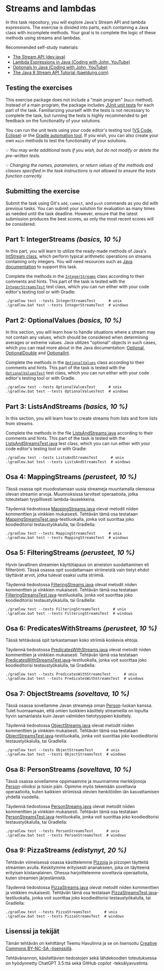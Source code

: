 # Streams and lambdas

In this task repository, you will explore Java's Stream API and lambda expressions. The exercise is divided into parts, each containing a Java class with incomplete methods. Your goal is to complete the logic of these methods using streams and lambdas.

Recommended self-study materials:

* [The Stream API (dev.java)](https://dev.java/learn/api/streams/)
* [Lambda Expressions in Java (Coding with John, YouTube)](https://youtu.be/tj5sLSFjVj4)
* [Optionals In Java (Coding with John, YouTube)](https://youtu.be/vKVzRbsMnTQ)
* [The Java 8 Stream API Tutorial (baeldung.com)](https://www.baeldung.com/java-8-streams)

## Testing the exercises

This exercise package does not include a "main program" (`main` method). Instead of a main program, the package includes [JUnit unit tests](./src/test/java/) for each part of the task. Familiarizing yourself with the tests is not necessary to complete the task, but running the tests is highly recommended to get feedback on the functionality of your solutions.

You can run the unit tests using your code editor's testing tool ([VS Code](https://code.visualstudio.com/docs/java/java-testing), [Eclipse](https://www.vogella.com/tutorials/JUnitEclipse/article.html)) or the [Gradle automation tool](https://docs.gradle.org/current/userguide/java_testing.html). If you wish, you can also create your own `main` methods to test the functionality of your solutions.

💡 *You may write additional tests if you wish, but do not modify or delete the pre-written tests.*

💡 *Changing the names, parameters, or return values of the methods and classes specified in the task instructions is not allowed to ensure the tests function correctly.*

## Submitting the exercise

Submit the task using Git's `add`, `commit`, and `push` commands as you did with previous tasks. You can submit your solution for evaluation as many times as needed until the task deadline. However, ensure that the latest submission produces the best scores, as only the most recent scores will be considered.

## Part 1: IntegerStreams *(basics, 10 %)*

In this part, you will learn to utilize the ready-made methods of Java's [IntStream class](https://docs.oracle.com/en/java/javase/17/docs/api/java.base/java/util/stream/IntStream.html), which perform typical arithmetic operations on streams containing only integers. You will need resources such as [Java documentation](https://docs.oracle.com/en/java/javase/17/docs/api/java.base/java/util/stream/IntStream.html) to support this task.

Complete the methods in the [`IntegerStreams`](./src/main/java/part01/IntegerStreams.java) class according to their comments and hints. This part of the task is tested with the [`IntegerStreamsTest`](./src/test/java/part01/IntegerStreamsTest.java) test class, which you can run either with your code editor's testing tool or with Gradle:

```
./gradlew test --tests IntegerStreamsTest      # unix
.\gradlew.bat test --tests IntegerStreamsTest  # windows
```

## Part 2: OptionalValues *(basics, 10 %)*

In this section, you will learn how to handle situations where a stream may not contain any values, which should be considered when determining averages or extreme values. Java utilizes "optional" objects in such cases, which you can read more about in the Java documentation: [Optional](https://docs.oracle.com/en/java/javase/17/docs/api/java.base/java/util/Optional.html), [OptionalDouble](https://docs.oracle.com/en/java/javase/17/docs/api/java.base/java/util/OptionalDouble.html) and [OptionalInt](https://docs.oracle.com/en/java/javase/17/docs/api/java.base/java/util/OptionalInt.html).

Complete the methods in the [`OptionalValues`](./src/main/java/part02/OptionalValues.java) class according to their comments and hints. This part of the task is tested with the [`OptionalValuesTest`](./src/test/java/part02/OptionalValuesTest.java) test class, which you can run either with your code editor's testing tool or with Gradle.

```
./gradlew test --tests OptionalValuesTest      # unix
.\gradlew.bat test --tests OptionalValuesTest  # windows
```

## Part 3: ListsAndStreams *(basics, 10 %)*

In this section, you will learn how to create streams from lists and form lists from streams.

Complete the methods in the file [ListsAndStreams.java](./src/main/java/part03/ListsAndStreams.java) according to their comments and hints. This part of the task is tested with the [ListsAndStreamsTest.java](./src/test/java/part03/ListsAndStreamsTest.java) test class, which you can run either with your code editor's testing tool or with Gradle:

```
./gradlew test --tests ListsAndStreamsTest      # unix
.\gradlew.bat test --tests ListsAndStreamsTest  # windows
```

## Osa 4: MappingStreams *(perusteet, 10 %)*

Tässä osassa opit muodostamaan uusia streameja muuntamalla olemassa olevan streamin arvoja. Muunnoksissa tarvitset operaatioita, jotka toteutetaan tyypillisesti lambda-lausekkeina.

Täydennä tiedostossa [MappingStreams.java](./src/main/java/part04/MappingStreams.java) olevat metodit niiden kommenttien ja vinkkien mukaisesti. Tehtävän tämä osa testataan [MappingStreamsTest.java](./src/test/java/part04/MappingStreamsTest.java)-testiluokalla, jonka voit suorittaa joko koodieditorisi testaustyökalulla, tai Gradlella:
```
./gradlew test --tests MappingStreamsTest      # unix
.\gradlew.bat test --tests MappingStreamsTest  # windows
```

## Osa 5: FilteringStreams *(perusteet, 10 %)*

Hyvin tavallinen streamien käyttötapaus on aineiston suodattaminen eli filtteröinti. Tässä osassa opit suodattamaan striimeistä vain tietyt ehdot täyttävät arvot, jotka tulevat osaksi uutta striimiä.

Täydennä tiedostossa [FilteringStreams.java](./src/main/java/part05/FilteringStreams.java) olevat metodit niiden kommenttien ja vinkkien mukaisesti. Tehtävän tämä osa testataan [FilteringStreamsTest.java](./src/test/java/part05/FilteringStreamsTest.java)-testiluokalla, jonka voit suorittaa joko koodieditorisi testaustyökalulla, tai Gradlella:

```
./gradlew test --tests FilteringStreamsTest      # unix
.\gradlew.bat test --tests FilteringStreamsTest  # windows
```

## Osa 6: PredicatesWithStreams *(perusteet, 10 %)*

Tässä tehtävässä opit tarkastamaan koko striimiä koskevia ehtoja.

Täydennä tiedostossa [PredicatesWithStreams.java](./src/main/java/part06/PredicatesWithStreams.java) olevat metodit niiden kommenttien ja vinkkien mukaisesti. Tehtävän tämä osa testataan [PredicatesWithStreamsTest.java](./src/test/java/part06/PredicatesWithStreamsTest.java)-testiluokalla, jonka voit suorittaa joko koodieditorisi testaustyökalulla, tai Gradlella:

```
./gradlew test --tests PredicatesWithStreamsTest      # unix
.\gradlew.bat test --tests PredicatesWithStreamsTest  # windows
```

## Osa 7: ObjectStreams *(soveltava, 10 %)*

Tässä osassa sovellamme Javan streameja oman [Person](./src/main/java/person/Person.java)-luokan kanssa. Tulet huomaamaan, että omien luokkien käsittely streameilla on lopulta hyvin samanlaista kuin Javan valmiiden tietotyyppien käsittely.

Täydennä tiedostossa [ObjectStreams.java](./src/main/java/part07/ObjectStreams.java) olevat metodit niiden kommenttien ja vinkkien mukaisesti. Tehtävän tämä osa testataan [ObjectStreamsTest.java](./src/test/java/part07/ObjectStreamsTest.java)-testiluokalla, jonka voit suorittaa joko koodieditorisi testaustyökalulla, tai Gradlella:

```
./gradlew test --tests ObjectStreamsTest      # unix
.\gradlew.bat test --tests ObjectStreamsTest  # windows
```

## Osa 8: PersonStreams *(soveltava, 10 %)*

Tässä osassa sovellamme oppimaamme ja muunnamme merkkijonoja [Person](./src/main/java/person/Person.java)-olioiksi ja toisin päin. Opimme myös tekemään soveltavia operaatioita, kuten kaikkien striimissä olevien henkilöiden iän kasvattamisen yhdellä vuodella.

Täydennä tiedostossa [PersonStreams.java](./src/main/java/part08/PersonStreams.java) olevat metodit niiden kommenttien ja vinkkien mukaisesti. Tehtävän tämä osa testataan [PersonStreamsTest.java](./src/test/java/part08/PersonStreamsTest.java)-testiluokalla, jonka voit suorittaa joko koodieditorisi testaustyökalulla, tai Gradlella:

```
./gradlew test --tests PersonStreamsTest      # unix
.\gradlew.bat test --tests PersonStreamsTest  # windows
```


## Osa 9: PizzaStreams *(edistynyt, 20 %)*

Tehtävän viimeisessä osassa käsittelemme [Pizzoja](./src/main/java/pizza/Pizza.java) ja pizzojen täytteitä streamien avulla. Keskitymme erityisesti ananakseen, joka on täytteenä erityisen kiistanalainen. Ohessa harjoittelemme soveltavia operaatioita, kuten streamien järjestämistä.

Täydennä tiedostossa [PizzaStreams.java](./src/main/java/part09/PizzaStreams.java) olevat metodit niiden kommenttien ja vinkkien mukaisesti. Tehtävän tämä osa testataan [PizzaStreamsTest.java](./src/test/java/part09/PizzaStreamsTest.java)-testiluokalla, jonka voit suorittaa joko koodieditorisi testaustyökalulla, tai Gradlella:

```
./gradlew test --tests PizzaStreamsTest      # unix
.\gradlew.bat test --tests PizzaStreamsTest  # windows
```


## Lisenssi ja tekijät

Tämän tehtävän on kehittänyt Teemu Havulinna ja se on lisensoitu [Creative Commons BY-NC-SA -lisenssillä](https://creativecommons.org/licenses/by-nc-sa/4.0/).

Tehtävänannon, käsiteltävien tiedostojen sekä lähdekoodien toteutuksessa on hyödynnetty ChatGPT 3.5:ttä sekä GitHub copilot -tekoälyavustinta.
